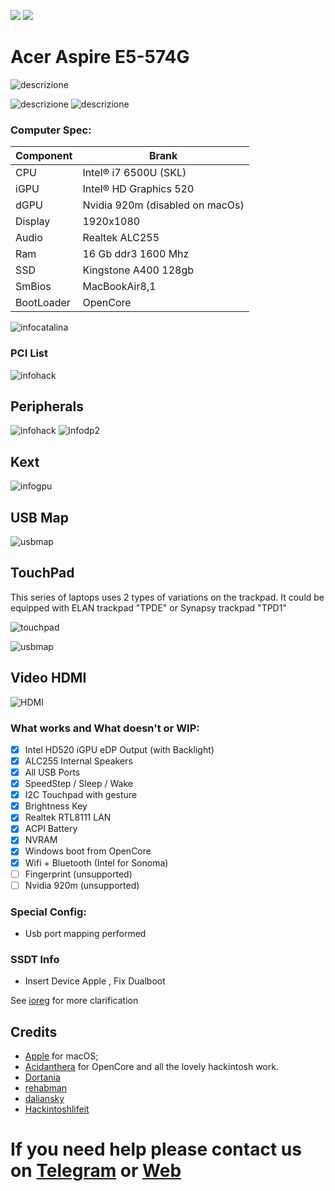 [![](https://img.shields.io/badge/Reposity-Baio77-informational?style=flat&logo=apple&logoColor=white&color=9debeb)](https://github.com/Baio1977?tab=repositories)
[![](https://img.shields.io/badge/Telegram-HackintoshLifeIT-informational?style=flat&logo=telegram&logoColor=white&color=5fb659)](https://t.me/HackintoshLife_it)

# Acer Aspire E5-574G

![descrizione](./Screenshot/1.jpg)

![descrizione](./Screenshot/2.jpg) ![descrizione](./Screenshot/3.jpg)
### Computer Spec:

| Component        | Brank                              |
| ---------------- | ---------------------------------- |
| CPU              | Intel® i7 6500U (SKL)              |
| iGPU             | Intel® HD Graphics 520             |
| dGPU             | Nvidia 920m (disabled on macOs)    |
| Display          | 1920x1080                          |
| Audio            | Realtek ALC255                     |
| Ram              | 16 Gb ddr3 1600 Mhz                |
| SSD              | Kingstone A400 128gb               |
| SmBios           | MacBookAir8,1                      |
| BootLoader       | OpenCore                           |

![infocatalina](./Screenshot/0.png)

### PCI List

![infohack](./Screenshot/8.png)

## Peripherals

![infohack](./Screenshot/4.png)
![infodp2](./Screenshot/5.png)

## Kext

![infogpu](./Screenshot/6.png)

## USB Map

![usbmap](./Screenshot/7.png)

## TouchPad

This series of laptops uses 2 types of variations on the trackpad. It could be equipped with ELAN trackpad "TPDE" or Synapsy trackpad "TPD1" 

![touchpad](./Screenshot/10.png)

![usbmap](./Screenshot/9.png)

## Video HDMI

![HDMI](./Screenshot/11.png)

### What works and What doesn't or WIP:

- [x] Intel HD520 iGPU eDP Output (with Backlight)
- [x] ALC255 Internal Speakers
- [x] All USB Ports
- [x] SpeedStep / Sleep / Wake
- [x] I2C Touchpad with gesture
- [x] Brightness Key
- [x] Realtek RTL8111 LAN
- [x] ACPI Battery
- [x] NVRAM
- [x] Windows boot from OpenCore
- [x] Wifi + Bluetooth (Intel for Sonoma)
- [ ] Fingerprint (unsupported)
- [ ] Nvidia 920m (unsupported)

### Special Config:

- Usb port mapping performed

### SSDT Info

- Insert Device Apple , Fix Dualboot 

See [ioreg](https://github.com/Baio1977/Acer-Aspire-E5-574G/blob/master/Acer%20Aspire%20574G.ioreg) for more clarification

## Credits

- [Apple](https://apple.com) for macOS;
- [Acidanthera](https://github.com/acidanthera) for OpenCore and all the lovely hackintosh work.
- [Dortania](https://github.com/dortania)
- [rehabman](https://github.com/RehabMan)
- [daliansky](https://github.com/daliansky)
- [Hackintoshlifeit](https://github.com/Hackintoshlifeit)

# If you need help please contact us on [Telegram](https://t.me/HackintoshLife_it) or [Web](https://www.hackintoshlife.it/)
